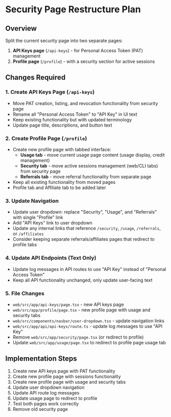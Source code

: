 # Security Page Restructure Plan

## Overview
Split the current security page into two separate pages:
1. **API Keys page** (`/api-keys`) - for Personal Access Token (PAT) management
2. **Profile page** (`/profile`) - with a security section for active sessions

## Changes Required

### 1. Create API Keys Page (`/api-keys`)
- Move PAT creation, listing, and revocation functionality from security page
- Rename all "Personal Access Token" to "API Key" in UI text
- Keep existing functionality but with updated terminology
- Update page title, descriptions, and button text

### 2. Create Profile Page (`/profile`) 
- Create new profile page with tabbed interface:
  - **Usage tab** - move current usage page content (usage display, credit management)
  - **Security tab** - move active sessions management (web/CLI tabs) from security page
  - **Referrals tab** - move referral functionality from separate page
- Keep all existing functionality from moved pages
- Profile tab and Affiliate tab to be added later

### 3. Update Navigation
- Update user dropdown: replace "Security", "Usage", and "Referrals" with single "Profile" link
- Add "API Keys" link to user dropdown  
- Update any internal links that reference `/security`, `/usage`, `/referrals`, or `/affiliates`
- Consider keeping separate referrals/affiliates pages that redirect to profile tabs

### 4. Update API Endpoints (Text Only)
- Update log messages in API routes to use "API Key" instead of "Personal Access Token"
- Keep all API functionality unchanged, only update user-facing text

### 5. File Changes
- `web/src/app/api-keys/page.tsx` - new API keys page
- `web/src/app/profile/page.tsx` - new profile page with usage and security tabs
- `web/src/components/navbar/user-dropdown.tsx` - update navigation links
- `web/src/app/api/api-keys/route.ts` - update log messages to use "API Key"
- Remove `web/src/app/security/page.tsx` (or redirect to profile)
- Update `web/src/app/usage/page.tsx` to redirect to profile page usage tab

## Implementation Steps
1. Create new API keys page with PAT functionality
2. Create new profile page with sessions functionality  
2. Create new profile page with usage and security tabs
3. Update user dropdown navigation
4. Update API route log messages
5. Update usage page to redirect to profile
6. Test both pages work correctly
7. Remove old security page